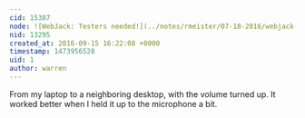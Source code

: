 ```yaml
---
cid: 15387
node: ![WebJack: Testers needed!](../notes/rmeister/07-18-2016/webjack-testers-needed)
nid: 13295
created_at: 2016-09-15 16:22:08 +0000
timestamp: 1473956528
uid: 1
author: warren
---
```


From my laptop to a neighboring desktop, with the volume turned up. It worked better when I held it up to the microphone a bit. 